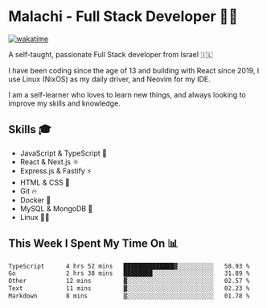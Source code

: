 # Malachi - Full Stack Developer 🚀🔥
[![wakatime](https://wakatime.com/badge/user/112ec769-e669-4b78-a46f-cf4343930741.svg)](https://wakatime.com/@112ec769-e669-4b78-a46f-cf4343930741)

A self-taught, passionate Full Stack developer from Israel 🇮🇱

I have been coding since the age of 13 and building with React since 2019, I use Linux (NixOS) as my daily driver, and Neovim for my IDE.

I am a self-learner who loves to learn new things, and always looking to improve my skills and knowledge.

## Skills 🎓
- JavaScript & TypeScript 💎
- React & Next.js ⚛️
- Express.js & Fastify ⚡️
- HTML & CSS 🎨
- Git 🔥
- Docker 🐳
- MySQL & MongoDB 💾
- Linux 👨‍💻

## This Week I Spent My Time On 📊
<!--START_SECTION:waka-->

```txt
TypeScript      4 hrs 52 mins   ██████████████▓░░░░░░░░░░   58.93 %
Go              2 hrs 38 mins   ████████░░░░░░░░░░░░░░░░░   31.89 %
Other           12 mins         ▓░░░░░░░░░░░░░░░░░░░░░░░░   02.57 %
Text            11 mins         ▓░░░░░░░░░░░░░░░░░░░░░░░░   02.23 %
Markdown        8 mins          ▒░░░░░░░░░░░░░░░░░░░░░░░░   01.78 %
```

<!--END_SECTION:waka-->
